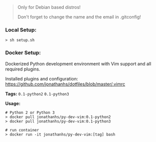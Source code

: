 > Only for Debian based distros!
>
> Don't forget to change the name and the email in .gitconfig!

### Local Setup:

```shell
> sh setup.sh
```

### Docker Setup:

Dockerized Python development environment with Vim support and all required plugins.

Installed plugins and configuration: https://github.com/jonathanhs/dotfiles/blob/master/.vimrc

**Tags:** `0.1-python2` `0.1-python3`

**Usage:**

```shell
# Python 2 or Python 3
> docker pull jonathanhs/py-dev-vim:0.1-python2
> docker pull jonathanhs/py-dev-vim:0.1-python3

# run container
> docker run -it jonathanhs/py-dev-vim:[tag] bash
```